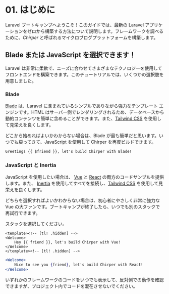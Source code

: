 # <b>01.</b> はじめに

Laravel ブートキャンプへようこそ！このガイドでは、最新の Laravel アプリケーションをゼロから構築する方法について説明します。フレームワークを調べるために、*Chirper* と呼ばれるマイクロブログプラットフォームを構築します。

## Blade または JavaScript を選択できます！

<!-- Laravel is incredibly flexible, allowing you to build your front-end with a wide variety of technologies to suit your needs. For this tutorial, we have prepared a few choices for you. -->

Laravel は非常に柔軟で、ニーズに合わせてさまざまなテクノロジーを使用してフロントエンドを構築できます。このチュートリアルでは、いくつかの選択肢を用意しました。

### Blade

[Blade](https://laravel.com/docs/blade) は、Laravel に含まれているシンプルでありながら強力なテンプレート エンジンです。HTML はサーバー側でレンダリングされるため、データベースから動的コンテンツを簡単に含めることができます。また、[Tailwind CSS](https://tailwindcss.com/) を使用して見栄えを良くします。

どこから始めればよいかわからない場合は、Blade が最も簡単だと思います。いつでも戻ってきて、JavaScript を使用して Chirper を再度ビルドできます。

```blade filename=welcome.blade.php
Greetings {{ $friend }}, let's build Chirper with Blade!
```

### JavaScript と Inertia

JavaScript を使用したい場合は、 [Vue](https://vuejs.org/) と [React](https://reactjs.org/) の両方のコードサンプルを提供します。また、 [Inertia](https://inertiajs.com/) を使用してすべてを接続し、[Tailwind CSS](https://tailwindcss.com/) を使用して見栄えを良くします。

どちらを選択すればよいかわからない場合は、初心者にやさしく非常に強力な Vue の大ファンです。ブートキャンプが終了したら、いつでも別のスタックで再試行できます。

スタックを選択してください。

```vue tab=Vue filename=Welcome.vue
<template><!-- [tl! .hidden] -->
<Welcome>
    Hey {{ friend }}, let's build Chirper with Vue!
</Welcome>
</template><!-- [tl! .hidden] -->
```

```jsx tab=React filename=Welcome.jsx
<Welcome>
    Nice to see you {friend}, let's build Chirper with React!
</Welcome>
```

<!-- At any point you may view the code for either framework to see what life is like on the other side, just be sure not to mix the code in your project. -->

いずれかのフレームワークのコードをいつでも表示して、反対側での動作を確認できますが、プロジェクト内でコードを混在させないでください。

<!-- [Build Chirper with JavaScript and Inertia...](/inertia/installation) -->
